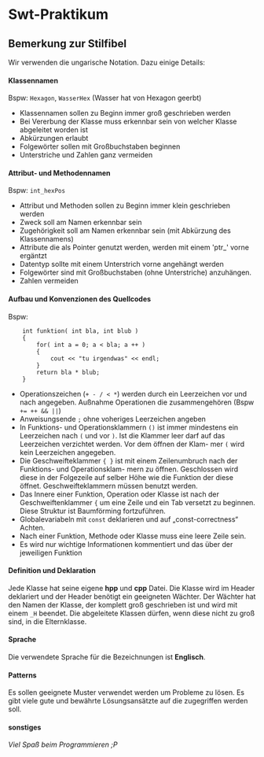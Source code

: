 # Swt-Praktikum

## Bemerkung zur Stilfibel
Wir verwenden die ungarische Notation. Dazu einige Details:

#### Klassennamen
Bspw:   `Hexagon`, `WasserHex` (Wasser hat von Hexagon geerbt)

* Klassennamen sollen zu Beginn immer groß geschrieben werden
* Bei Vererbung der Klasse muss erkennbar sein von welcher Klasse abgeleitet worden ist
* Abkürzungen erlaubt
* Folgewörter sollen mit Großbuchstaben beginnen
* Unterstriche und Zahlen ganz vermeiden

#### Attribut- und Methodennamen
Bspw: `int_hexPos`

* Attribut und Methoden sollen zu Beginn immer klein geschrieben werden
* Zweck soll am Namen erkennbar sein
* Zugehörigkeit soll am Namen erkennbar sein (mit Abkürzung des Klassennamens)
* Attribute die als Pointer genutzt werden, werden mit einem 'ptr_' vorne ergäntzt
* Datentyp sollte mit einem Unterstrich vorne angehängt werden
* Folgewörter sind mit Großbuchstaben (ohne Unterstriche) anzuhängen.
* Zahlen vermeiden

#### Aufbau und Konvenzionen des Quellcodes
Bspw:
```
    int funktion( int bla, int blub ) 
    {
        for( int a = 0; a < bla; a ++ )
        {
            cout << "tu irgendwas" << endl;
        }
        return bla * blub;
    }
```
* Operationszeichen (`+ - / < *`) werden durch ein Leerzeichen vor und nach angegeben. Außnahme Operationen die zusammengehören (Bspw `+= ++ && ||`)
* Anweisungsende `;` ohne voheriges Leerzeichen angeben
* In Funktions- und Operationsklammern `()` ist immer mindestens ein Leerzeichen nach `(` und vor
`)`. Ist die Klammer leer darf auf das Leerzeichen verzichtet werden. Vor dem öffnen der Klam-
mer `(` wird kein Leerzeichen angegeben.
* Die Geschweifteklammer `{ }` ist mit einem Zeilenumbruch nach der Funktions- und Operationsklam-
mern zu öffnen. Geschlossen wird diese in der Folgezeile auf selber Höhe wie die Funktion der
diese öffnet. Geschweifteklammern müssen benutzt werden.
* Das Innere einer Funktion, Operation oder Klasse ist nach der Geschweiftenklammer `{` um eine
Zeile und ein Tab versetzt zu beginnen. Diese Struktur ist Baumförming fortzuführen.
* Globalevariabeln mit `const` deklarieren und auf „const-correctness“ Achten.
* Nach einer Funktion, Methode oder Klasse muss eine leere Zeile sein.
* Es wird nur wichtige Informationen kommentiert und das über der jeweiligen Funktion

#### Definition und Deklaration
Jede Klasse hat seine eigene **hpp** und **cpp** Datei. 
Die Klasse wird im Header deklariert und der Header benötigt ein geeigneten Wächter. Der Wächter hat den Namen der Klasse, der komplett groß geschrieben ist und wird mit einem `_H` beendet. 
Die abgeleitete Klassen dürfen, wenn diese nicht zu groß sind, in die Elternklasse.

#### Sprache 
Die verwendete Sprache für die Bezeichnungen ist **Englisch**.

#### Patterns
Es sollen geeignete Muster verwendet werden um Probleme zu lösen. Es gibt viele gute und bewährte Lösungsansätzte auf die zugegriffen werden soll.

#### sonstiges
*Viel Spaß beim Programmieren ;P*



